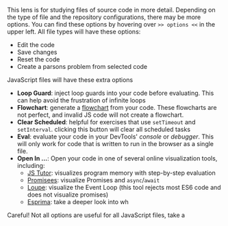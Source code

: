 This lens is for studying files of source code in more detail. Depending on the type of file and the repository configurations, there may be more options.  You can find these options by hovering over `>> options <<` in the upper left.  All file types will have these options:

- Edit the code
- Save changes
- Reset the code
- Create a parsons problem from selected code

JavaScript files will have these extra options

- __Loop Guard__: inject loop guards into your code before evaluating.  This can help avoid the frustration of infinite loops
- __Flowchart__: generate a [flowchart](https://github.com/Bogdan-Lyashenko/js-code-to-svg-flowchart) from your code. These flowcharts are not perfect, and invalid JS code will not create a flowchart.
- __Clear Scheduled__: helpful for exercises that use `setTimeout` and `setInterval`.  clicking this button will clear all scheduled tasks
- __Eval__: evaluate your code in your DevTools' _console_ or _debugger_.  This will only work for code that is written to run in the browser as a single file.
- __Open In ...__: Open your code in one of several online visualization tools, including:
  - [JS Tutor](http://www.pythontutor.com/live.html#mode=edit): visualizes program memory with step-by-step evaluation
  - [Promisees](https://bevacqua.github.io/promisees/): visualize Promises and `async`/`await`
  - [Loupe](http://latentflip.com/loupe/?code=!!!): visualize the Event Loop (this tool rejects most ES6 code and does not visualize promises)
  - [Esprima](https://esprima.org/demo/parse.html?): take a deeper look into wh

Careful! Not all options are useful for all JavaScript files, take a
